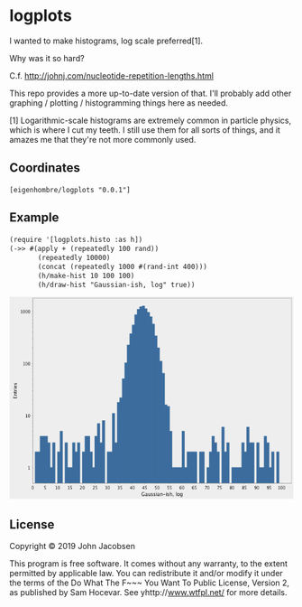 # logplots

I wanted to make histograms, log scale preferred[1].

Why was it so hard?

C.f. http://johnj.com/nucleotide-repetition-lengths.html

This repo provides a more up-to-date version of that.  I'll probably
add other graphing / plotting / histogramming things here as needed.

[1] Logarithmic-scale histograms are extremely common in particle
physics, which is where I cut my teeth. I still use them for all sorts
of things, and it amazes me that they're not more commonly used.

## Coordinates

    [eigenhombre/logplots "0.0.1"]

## Example

    (require '[logplots.histo :as h])
    (->> #(apply + (repeatedly 100 rand))
           (repeatedly 10000)
           (concat (repeatedly 1000 #(rand-int 400)))
           (h/make-hist 10 100 100)
           (h/draw-hist "Gaussian-ish, log" true))

![Example](doc/example.png)

## License

Copyright © 2019 John Jacobsen

This program is free software. It comes without any warranty, to
the extent permitted by applicable law. You can redistribute it
and/or modify it under the terms of the Do What The F~~~ You Want
To Public License, Version 2, as published by Sam Hocevar. See
yhttp://www.wtfpl.net/ for more details.
